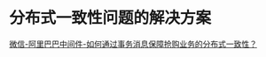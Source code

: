 # 分布式一致性问题的解决方案



[微信-阿里巴巴中间件-如何通过事务消息保障抢购业务的分布式一致性？](https://mp.weixin.qq.com/s/XA-CsdBxgbXdsIjKOdyoGQ)